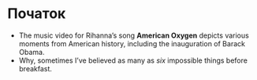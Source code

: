 # Початок

* The music video for Rihanna’s song **American Oxygen** depicts various moments from American history, including the inauguration of Barack Obama.
* Why, sometimes I’ve believed as many as _six_ impossible things before breakfast.